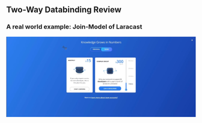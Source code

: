 ## Two-Way Databinding Review
### A real world example: Join-Model of Laracast
 ![Join-Model of Laracast](../resources/images/sc_ep_49_1.jpg)